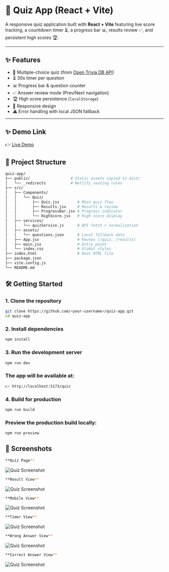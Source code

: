 # 📘 Quiz App (React + Vite)

A responsive quiz application built with **React + Vite** featuring live score tracking, a countdown timer ⏳, a progress bar 📊, results review ✅, and persistent high scores 🏆.  

---

## ✨ Features

- 🎯 Multiple-choice quiz (from [Open Trivia DB API](https://opentdb.com/))  
- ⏳ 30s timer per question  
- 📊 Progress bar & question counter  
- ✅ Answer review mode (Prev/Next navigation)  
- 🏆 High score persistence (`localStorage`)  
- 📱 Responsive design  
- ⚠️ Error handling with local JSON fallback  

---

## ✨ Demo Link

👉 [Live Demo](quiz-app-kappa-wheat.vercel.app)



## 📂 Project Structure

```bash
quiz-app/
├── public/                  # Static assets copied to dist/
│   └── _redirects           # Netlify routing rules
├── src/
│   ├── Components/
│   │   └── Quiz/
│   │       ├── Quiz.jsx        # Main quiz flow
│   │       ├── Results.jsx     # Results & review
│   │       ├── ProgressBar.jsx # Progress indicator
│   │       └── HighScore.jsx   # High score display
│   ├── services/
│   │   └── quizService.js      # API fetch + normalization
│   ├── assets/
│   │   └── questions.json      # Local fallback data
│   ├── App.jsx                 # Routes (/quiz, /results)
│   ├── main.jsx                # Entry point
│   └── index.css               # Global styles
├── index.html                  # Root HTML file
├── package.json
├── vite.config.js
└── README.md


```


## 🛠️ Getting Started

### 1. Clone the repository
```bash
git clone https://github.com/<your-username>/quiz-app.git
cd quiz-app

```

### 2. Install dependencies
```bash
npm install
```

### 3. Run the development server
```bash
npm run dev
```


### The app will be available at:
```bash
👉 http://localhost:5173/quiz
```

### 4. Build for production
```bash
npm run build
```


### Preview the production build locally:
```bash
npm run preview

```
## 📸 Screenshots
```bash
**Quiz Page**
```


![Quiz Screenshot](./public/ScreenShots/1.png)

```bash
**Result View**
```
![Quiz Screenshot](./public/ScreenShots/7.png)

```bash
**Mobile View**
```

![Quiz Screenshot](./public/ScreenShots/5.png)


```bash
**Timer View**
```
![Quiz Screenshot](./public/ScreenShots/3.png)

```bash
**Wrong Answer View**
```
![Quiz Screenshot](./public/ScreenShots/6.png)


```bash
**Correct Answer View**
```
![Quiz Screenshot](./public/ScreenShots/4.png)


